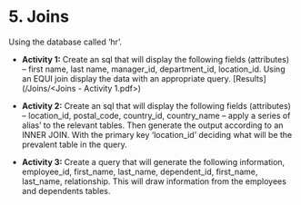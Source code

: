 # 5. Joins
Using the database called ‘hr’.

* **Activity 1:** Create an sql that will display the following fields (attributes) – first name, last name, manager_id, department_id, location_id. Using an EQUI join display the data with an appropriate query. [Results](/Joins/<Joins - Activity 1.pdf>)

* **Activity 2:** Create an sql that will display the following fields (attributes) – location_id, postal_code, country_id, country_name – apply a series of alias’ to the relevant tables. Then generate the output according to an INNER JOIN. With the primary key ‘location_id’ deciding what will be the prevalent table in the query.

* **Activity 3:** Create a query that will generate the following information, employee_id, first_name, last_name, dependent_id, first_name, last_name, relationship. This will draw information from the employees and dependents tables.
